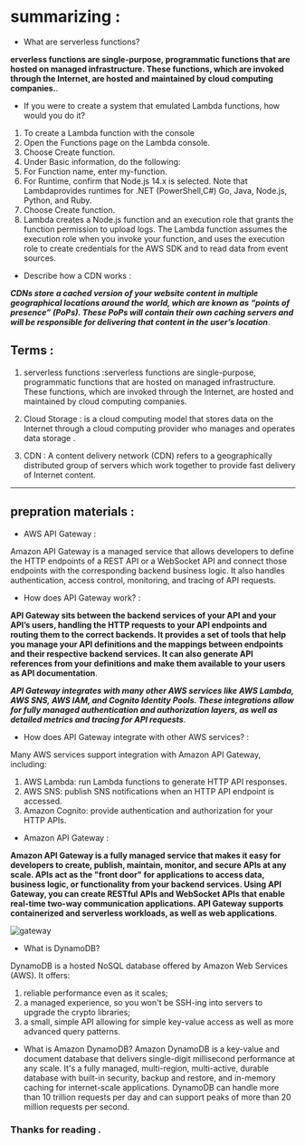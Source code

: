 # summarizing :

* What are serverless functions? 

**erverless functions are single-purpose, programmatic functions that are hosted on managed infrastructure. These functions, which are invoked through the Internet, are hosted and maintained by cloud computing companies.**.

* If you were to create a system that emulated Lambda functions, how would you do it? 

1. To create a Lambda function with the console
2. Open the Functions page on the Lambda console.
3. Choose Create function.
4. Under Basic information, do the following:
5. For Function name, enter my-function.
6. For Runtime, confirm that Node.js 14.x is selected. Note that Lambdaprovides runtimes for .NET (PowerShell,C#) Go, Java, Node.js, Python, and Ruby.
8. Choose Create function.
9. Lambda creates a Node.js function and an execution role that grants the function permission to upload logs. The Lambda function assumes the execution role when you invoke your function, and uses the execution role to create credentials for the AWS SDK and to read data from event sources.

* Describe how a CDN works : 

***CDNs store a cached version of your website content in multiple geographical locations around the world, which are known as “points of presence” (PoPs). These PoPs will contain their own caching servers and will be responsible for delivering that content in the user’s location***.

## Terms :

1. serverless functions :serverless functions are single-purpose, programmatic functions that are hosted on managed infrastructure. These functions, which are invoked through the Internet, are hosted and maintained by cloud computing companies.

2. Cloud Storage : is a cloud computing model that stores data on the Internet through a cloud computing provider who manages and operates data storage .

3. CDN : A content delivery network (CDN) refers to a geographically distributed group of servers which work together to provide fast delivery of Internet content.

*** 

## prepration materials : 

* AWS API Gateway : 

Amazon API Gateway is a managed service that allows developers to define the HTTP endpoints of a REST API or a WebSocket API and connect those endpoints with the corresponding backend business logic. It also handles authentication, access control, monitoring, and tracing of API requests.

* How does API Gateway work? : 

**API Gateway sits between the backend services of your API and your API’s users, handling the HTTP requests to your API endpoints and routing them to the correct backends. It provides a set of tools that help you manage your API definitions and the mappings between endpoints and their respective backend services. It can also generate API references from your definitions and make them available to your users as API documentation**.

***API Gateway integrates with many other AWS services like AWS Lambda, AWS SNS, AWS IAM, and Cognito Identity Pools. These integrations allow for fully managed authentication and authorization layers, as well as detailed metrics and tracing for API requests***.

* How does API Gateway integrate with other AWS services? : 

Many AWS services support integration with Amazon API Gateway, including:

1. AWS Lambda: run Lambda functions to generate HTTP API responses.
2. AWS SNS: publish SNS notifications when an HTTP API endpoint is accessed.
3. Amazon Cognito: provide authentication and authorization for your HTTP APIs.

* Amazon API Gateway : 

**Amazon API Gateway is a fully managed service that makes it easy for developers to create, publish, maintain, monitor, and secure APIs at any scale. APIs act as the "front door" for applications to access data, business logic, or functionality from your backend services. Using API Gateway, you can create RESTful APIs and WebSocket APIs that enable real-time two-way communication applications. API Gateway supports containerized and serverless workloads, as well as web applications**.


![gateway](https://d1.awsstatic.com/serverless/New-API-GW-Diagram.c9fc9835d2a9aa00ef90d0ddc4c6402a2536de0d.png)


* What is DynamoDB?

DynamoDB is a hosted NoSQL database offered by Amazon Web Services (AWS). It offers:

1. reliable performance even as it scales;
2. a managed experience, so you won't be SSH-ing into servers to upgrade the crypto libraries;
3. a small, simple API allowing for simple key-value access as well as more advanced query patterns.

* What is Amazon DynamoDB?
Amazon DynamoDB is a key-value and document database that delivers single-digit millisecond performance at any scale. It's a fully managed, multi-region, multi-active, durable database with built-in security, backup and restore, and in-memory caching for internet-scale applications. DynamoDB can handle more than 10 trillion requests per day and can support peaks of more than 20 million requests per second.


### Thanks for reading .

